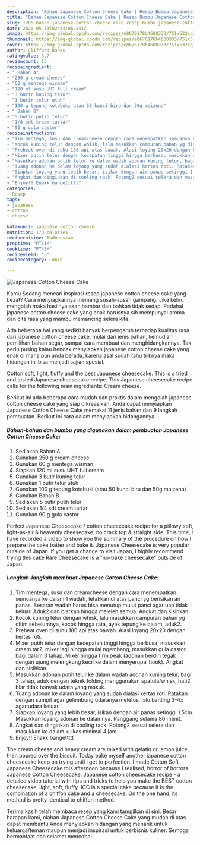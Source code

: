 ```yaml
---
description: "Bahan Japanese Cotton Cheese Cake | Resep Bumbu Japanese Cotton Cheese Cake Yang Menggugah Selera"
title: "Bahan Japanese Cotton Cheese Cake | Resep Bumbu Japanese Cotton Cheese Cake Yang Menggugah Selera"
slug: 1205-bahan-japanese-cotton-cheese-cake-resep-bumbu-japanese-cotton-cheese-cake-yang-menggugah-selera
date: 2020-05-13T02:54:06.841Z
image: https://img-global.cpcdn.com/recipes/e8676178b4600333/751x532cq70/japanese-cotton-cheese-cake-foto-resep-utama.jpg
thumbnail: https://img-global.cpcdn.com/recipes/e8676178b4600333/751x532cq70/japanese-cotton-cheese-cake-foto-resep-utama.jpg
cover: https://img-global.cpcdn.com/recipes/e8676178b4600333/751x532cq70/japanese-cotton-cheese-cake-foto-resep-utama.jpg
author: Clifford Banks
ratingvalue: 3.7
reviewcount: 13
recipeingredient:
- " Bahan A"
- "250 g cream cheese"
- "60 g mentega wisman"
- "120 ml susu UHT full cream"
- "3 butir kuning telur"
- "1 butir telur utuh"
- "100 g tepung kotobuki atau 50 kunci biru dan 50g maizena"
- " Bahan B"
- "5 butir putih telur"
- "1/4 sdt cream tartar"
- "90 g gula castor"
recipeinstructions:
- "Tim mentega, susu dan creamcheese dengan cara menempatkan semuanya ke dalam 1 wadah, letakkan di atas panci yg berisikan air panas. Besaran wadah harus bisa menutup mulut panci agar uap tidak keluar. Aduk2 dan biarkan hingga meleleh semua. Angkat dan sisihkan."
- "Kocok kuning telur dengan whisk, lalu masukkan campuran bahan yg ditim sebelumnya, kocok hingga rata, ayak tepung ke dalam, aduk2."
- "Preheat oven di suhu 180 api atas bawah. Alasi loyang 20x20 dengan kertas roti."
- "Mixer putih telur dengan kecepatan tinggi hingga berbusa, masukkan cream tar2, mixer lagi hingga mulai ngembang, masukkan gula castor, bagi dalam 3 tahap. Mixer hingga firm peak (adonan berdiri tegak dengan ujung melengkung kecil ke dalam menyerupai hook). Angkat dan sisihkan."
- "Masukkan adonan putih telur ke dalam wadah adonan kuning telur, bagi 3 tahap, aduk dengan teknik folding menggunakan spatula/whisk, hati2 biar tidak banyak udara yang masuk."
- "Tuang adonan ke dalam loyang yang sudah dialasi kertas roti. Ratakan dengan sumpit agar gelembung udaranya meletus, lalu banting 3-4x agar udara keluar."
- "Siapkan loyang yang lebih besar, isikan dengan air panas setinggi 1.5cm. Masukkan loyang adonan ke dalamnya. Panggang selama 80 menit."
- "Angkat dan dinginkan di cooling rack. Potong2 sesuai selera dan masukkan ke dalam kulkas minimal 4 jam."
- "Enjoy!! Enakk bangettttt"
categories:
- Resep
tags:
- japanese
- cotton
- cheese

katakunci: japanese cotton cheese 
nutrition: 170 calories
recipecuisine: Indonesian
preptime: "PT11M"
cooktime: "PT43M"
recipeyield: "3"
recipecategory: Lunch

---
```



![Japanese Cotton Cheese Cake](https://img-global.cpcdn.com/recipes/e8676178b4600333/751x532cq70/japanese-cotton-cheese-cake-foto-resep-utama.jpg)

Kamu Sedang mencari inspirasi resep japanese cotton cheese cake yang Lezat? Cara menyiapkannya memang susah-susah gampang. Jika keliru mengolah maka hasilnya akan hambar dan bahkan tidak sedap. Padahal japanese cotton cheese cake yang enak harusnya sih mempunyai aroma dan cita rasa yang mampu memancing selera kita.

Ada beberapa hal yang sedikit banyak berpengaruh terhadap kualitas rasa dari japanese cotton cheese cake, mulai dari jenis bahan, kemudian pemilihan bahan segar, sampai cara membuat dan menghidangkannya. Tak perlu pusing kalau hendak menyiapkan japanese cotton cheese cake yang enak di mana pun anda berada, karena asal sudah tahu triknya maka hidangan ini bisa menjadi sajian spesial.

Cotton soft, light, fluffy and the best Japanese cheesecake. This is a tried and tested Japanese cheesecake recipe. This Japanese cheesecake recipe calls for the following main ingredients: Cream cheese.


Berikut ini ada beberapa cara mudah dan praktis dalam mengolah japanese cotton cheese cake yang siap dikreasikan. Anda dapat menyiapkan Japanese Cotton Cheese Cake memakai 11 jenis bahan dan 9 langkah pembuatan. Berikut ini cara dalam menyiapkan hidangannya.

<!--inarticleads1-->

##### Bahan-bahan dan bumbu yang digunakan dalam pembuatan Japanese Cotton Cheese Cake:

1. Sediakan  Bahan A
1. Gunakan 250 g cream cheese
1. Gunakan 60 g mentega wisman
1. Siapkan 120 ml susu UHT full cream
1. Gunakan 3 butir kuning telur
1. Gunakan 1 butir telur utuh
1. Gunakan 100 g tepung kotobuki (atau 50 kunci biru dan 50g maizena)
1. Gunakan  Bahan B
1. Sediakan 5 butir putih telur
1. Sediakan 1/4 sdt cream tartar
1. Gunakan 90 g gula castor


Perfect Japanese Cheesecake / cotton cheesecake recipe for a pillowy soft, light-as-air &amp; heavenly cheesecake, no crack top &amp; straight side. This time, I have recorded a video to show you the summary of the procedure on how I prepare the cake batter and bake it. Japanese Cheesecake is very popular outside of Japan. If you get a chance to visit Japan, I highly recommend trying this cake Rare Cheesecake is a &#34;no-bake cheesecake&#34; outside of Japan. 

<!--inarticleads2-->

##### Langkah-langkah membuat Japanese Cotton Cheese Cake:

1. Tim mentega, susu dan creamcheese dengan cara menempatkan semuanya ke dalam 1 wadah, letakkan di atas panci yg berisikan air panas. Besaran wadah harus bisa menutup mulut panci agar uap tidak keluar. Aduk2 dan biarkan hingga meleleh semua. Angkat dan sisihkan.
1. Kocok kuning telur dengan whisk, lalu masukkan campuran bahan yg ditim sebelumnya, kocok hingga rata, ayak tepung ke dalam, aduk2.
1. Preheat oven di suhu 180 api atas bawah. Alasi loyang 20x20 dengan kertas roti.
1. Mixer putih telur dengan kecepatan tinggi hingga berbusa, masukkan cream tar2, mixer lagi hingga mulai ngembang, masukkan gula castor, bagi dalam 3 tahap. Mixer hingga firm peak (adonan berdiri tegak dengan ujung melengkung kecil ke dalam menyerupai hook). Angkat dan sisihkan.
1. Masukkan adonan putih telur ke dalam wadah adonan kuning telur, bagi 3 tahap, aduk dengan teknik folding menggunakan spatula/whisk, hati2 biar tidak banyak udara yang masuk.
1. Tuang adonan ke dalam loyang yang sudah dialasi kertas roti. Ratakan dengan sumpit agar gelembung udaranya meletus, lalu banting 3-4x agar udara keluar.
1. Siapkan loyang yang lebih besar, isikan dengan air panas setinggi 1.5cm. Masukkan loyang adonan ke dalamnya. Panggang selama 80 menit.
1. Angkat dan dinginkan di cooling rack. Potong2 sesuai selera dan masukkan ke dalam kulkas minimal 4 jam.
1. Enjoy!! Enakk bangettttt


The cream cheese and heavy cream are mixed with gelatin or lemon juice, then poured over the biscuit. Today bake myself another japanese cotton cheesecake.keep on trying until i get to perfection. I made Cotton Soft Japanese Cheesecake this afternoon because I realised, horror of horrors Japanese Cotton Cheesecake. Japanese cotton cheesecake recipe - a detailed video tutorial with tips and tricks to help you make the BEST cotton cheesecake, light, soft, fluffy JCC is a special cake because it is the combination of a chiffon cake and a cheesecake. On the one hand, its method is pretty identical to chiffon method. 

Terima kasih telah membaca resep yang kami tampilkan di sini. Besar harapan kami, olahan Japanese Cotton Cheese Cake yang mudah di atas dapat membantu Anda menyiapkan hidangan yang menarik untuk keluarga/teman maupun menjadi inspirasi untuk berbisnis kuliner. Semoga bermanfaat dan selamat mencoba!
